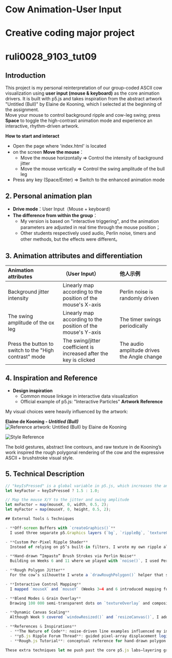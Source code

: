 # Cow Animation-User Input
# Creative coding major project
# ruli0028_9103_tut09

## Introduction
This project is my personal reinterpretation of our group-coded ASCII cow visualization using **user input (mouse & keyboard)** as the core animation drivers. It is built with p5.js and takes inspiration from the abstract artwork "Untitled (Bull)" by Elaine de Kooning, which I selected at the beginning of the assignment.  
Move your mouse to control background ripple and cow-leg swing; press **Space** to toggle the high-contrast animation mode and experience an interactive, rhythm-driven artwork.

 **How to start and interact**  
- Open the page where 'index.html' is located
- on the screen **Move the mouse**：  
  - Move the mouse horizontally ⇒ Control the intensity of background jitter
  - Move the mouse vertically ⇒ Control the swing amplitude of the bull leg 
- Press any key (Space/Enter) ⇒ Switch to the enhanced animation mode

## 2. Personal animation plan
- **Drive mode**：User Input（Mouse + keyboard）  
- **The difference from within the group**：  
  - My version is based on "interactive triggering", and the animation parameters are adjusted in real time through the mouse position；  
  - Other students respectively used audio, Perlin noise, timers and other methods, but the effects were different。

## 3. Animation attributes and differentiation
| Animation attributes                | （User Input）                           | 他人示例               |
|:-----------------------|:-----------------------------------------------|:----------------------|
| Background jitter intensity            | Linearly map according to the position of the mouse's X-axis                   | Perlin noise is randomly driven    |
| The swing amplitude of the ox leg            | Linearly map according to the position of the mouse's Y-axis                   | The timer swings periodically        |
| Press the button to switch to the "High contrast" mode    | The swing/jitter coefficient is increased after the key is clicked                       | The audio amplitude drives the Angle change    |

## 4. Inspiration and Reference
- **Design inspiration**  
  - Common mouse linkage in interactive data visualization  
  - Official example of p5.js: "Interactive Particles"
**Artwork Reference**  

My visual choices were heavily influenced by the artwork:

**Elaine de Kooning - _Untitled (Bull)_**  
![Reference artwork: Untitled (Bull) by Elaine de Kooning](assets/untitled_bull_elaine.jpeg)

![Style Reference](assets/reference_style_abstract.jpeg)

The bold gestures, abstract line contours, and raw texture in de Kooning’s work inspired the rough polygonal rendering of the cow and the expressive ASCII + brushstroke visual style.
## 5. Technical Description
```js
// "keyIsPressed" is a global variable in p5.js, which increases the animation amplitude when pressed
let keyFactor = keyIsPressed ? 1.5 : 1.0;

// Map the mouse X/Y to the jitter and swing amplitude
let mxFactor = map(mouseX, 0, width, 0.5, 2);
let myFactor = map(mouseY, 0, height, 0.5, 2);

## External Tools & Techniques

- **Off-screen Buffers with `createGraphics()`**  
  I used three separate p5.Graphics layers (`bg`, `rippleBg`, `textureOverlay`) to decouple my oil-stroke background, pixel-distortion buffer, and grain overlay. This multi-layer approach goes beyond the single-canvas demos we saw in Weeks 5–7 and lets me composite and manipulate each effect independently.

- **Custom Per-Pixel Ripple Shader**  
  Instead of relying on p5’s built-in filters, I wrote my own ripple algorithm by calling `loadPixels()`/`updatePixels()` and indexing the pixel array directly. I displace each sample by an amount proportional to its red-channel brightness and a sine-driven angle. This low-level pixel work was inspired by GLSL ripple tutorials (e.g. a p5.js forum thread https://discourse.processing.org/t/ripple-effect-tutorial) but fully reimplemented in JavaScript.

- **Hand-drawn “Impasto” Brush Strokes via Perlin Noise**  
  Building on Weeks 6 and 11 where we played with `noise()`, I used Perlin-noise sampling to choose both stroke color and orientation for 80 000 short lines, simulating a tactile, oil-paint impasto effect. The stroke directions come from a second noise field (`noise(x*0.0015, y*0.0015, 10)`), giving a natural, painterly randomness rather than the uniform shapes we saw in class.

- **Rough Polygon Jitter**  
  For the cow’s silhouette I wrote a `drawRoughPolygon()` helper that subdivides each edge at a fixed spacing, then offsets points perpendicular to the edge by a small random “jitter.” This hand-built jittering mimics the look of Rough.js https://github.com/rough-stuff/roughjs but is coded from scratch in p5.js.

- **Interactive Control Mapping**  
  I mapped `mouseX` and `mouseY` (Weeks 3–4 and 6 introduced mapping functions) through `map()` to smoothly vary both distortion amplitude (`0.5×…2×`) and swing strength. Plus a `keyIsPressed` boost factor (×1.5) for extra interactivity—an approach combining Weeks 5 event listeners with animation drivers from Week 10.

- **Blend Modes & Grain Overlay**  
  Drawing 100 000 semi-transparent dots on `textureOverlay` and compositing it with `blendMode(OVERLAY)` creates a unified “canvas grain” over the scene—a layer-blend technique beyond the normal shape fills of Weeks 1–8.

- **Dynamic Canvas Scaling**  
  Although Week 9 covered `windowResized()` and `resizeCanvas()`, I added a responsive CSS transform (`canvas.style.transform`) so the sketch uniformly scales within the browser window while preserving its 840 × 620 aspect ratio.

- **References & Inspirations**  
  - **The Nature of Code**: noise-driven line examples influenced my impasto strokes.  
  - **p5.js Ripple Forum Thread**: guided pixel-array displacement logic (rewritten end-to-end).  
  - **Rough.js Tutorial**: conceptual reference for hand-drawn polygon jitter (fully custom implementation).

These extra techniques let me push past the core p5.js labs—layering graphics, per-pixel math, and bespoke jitter algorithms—to create a richly textured, interactive “oil-painting cow” that’s far more than a simple moving rectangle or circle.
